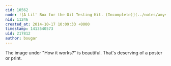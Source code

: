 ```yaml
---
cid: 10562
node: ![A Lil' Box for the Oil Testing Kit. (Incomplete)](../notes/amysoyka/10-07-2014/a-lil-box-for-the-oil-testing-kit)
nid: 11246
created_at: 2014-10-17 10:09:33 +0000
timestamp: 1413540573
uid: 217812
author: bsugar
---
```


The image under "How it works?" is beautiful.  That's deserving of a poster or print.
